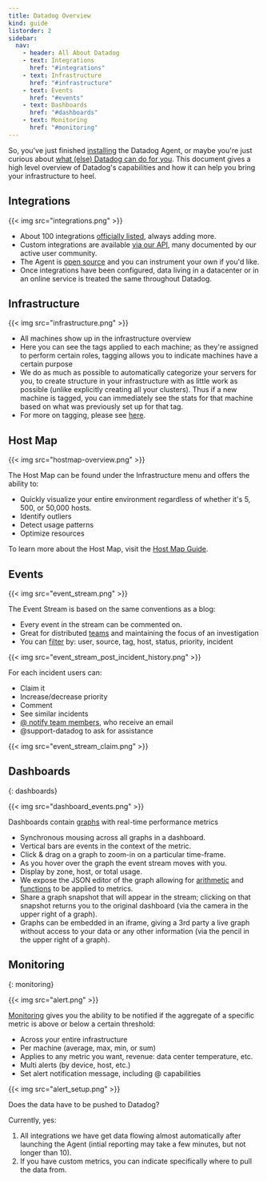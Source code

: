 ```yaml
---
title: Datadog Overview
kind: guide
listorder: 2
sidebar:
  nav:
    - header: All About Datadog
    - text: Integrations
      href: "#integrations"
    - text: Infrastructure
      href: "#infrastructure"
    - text: Events
      href: "#events"
    - text: Dashboards
      href: "#dashboards"
    - text: Monitoring
      href: "#monitoring"
---
```


So, you've just finished [installing](/guides/basic_agent_usage/) the Datadog
Agent, or maybe you're just curious about [what (else) Datadog can do for you](http://www.datadoghq.com/product/).
This document gives a high level overview of Datadog's capabilities and how
it can help you bring your infrastructure to heel.

## Integrations


{{< img src="integrations.png" >}}

* About 100 integrations <a target="_blank" href="http://www.datadoghq.com/integrations/">officially listed</a>, always adding more.
* Custom integrations are available <a target="_blank" href="http://docs.datadoghq.com/api/">via our API</a>, many documented by our active user community.
* The Agent is <a target="_blank" href="https://github.com/DataDog/dd-agent/">open source</a> and you can instrument your own if you'd like.
* Once integrations have been configured, data living in a datacenter or
in an online service is treated the same throughout Datadog.

## Infrastructure


{{< img src="infrastructure.png" >}}

* All machines show up in the infrastructure overview
* Here you can see the tags applied to each machine; as they're assigned to
perform certain roles, tagging allows you to indicate machines have
a certain purpose
* We do as much as possible to automatically categorize your servers
for you, to create structure in your infrastructure with as little
work as possible (unlike explicitly creating all your clusters).
Thus if a new machine is tagged, you can immediately see the stats
for that machine based on what was previously set up for that tag.
* For more on tagging, please see <a target="_blank" href="/faq/#tagging">here</a>.

## Host Map


{{< img src="hostmap-overview.png" >}}

The Host Map can be found under the Infrastructure menu and offers the ability to:

* Quickly visualize your entire environment regardless of whether it's 5, 500, or 50,000 hosts.
* Identify outliers
* Detect usage patterns
* Optimize resources

To learn more about the Host Map, visit the [Host Map Guide](/guides/hostmap).

## Events


{{< img src="event_stream.png" >}}

The Event Stream is based on the same conventions as a blog:

* Every event in the stream can be commented on.
* Great for distributed <a target="_blank" href="/faq/#team">teams</a> and maintaining the focus of an investigation
* You can <a target="_blank" href="https://www.datadoghq.com/blog/filter-datadog-events-stream-pinpoint-events-infrastructure/">filter</a>
by: user, source, tag, host, status, priority, incident

{{< img src="event_stream_post_incident_history.png" >}}


For each incident users can:

* Claim it
* Increase/decrease priority
* Comment
* See similar incidents
* <a target="_blank" href="/faq/#notify">@ notify team members</a>, who receive an email
* @support-datadog to ask for assistance

{{< img src="event_stream_claim.png" >}}

## Dashboards
{: dashboards}

{{< img src="dashboard_events.png" >}}

Dashboards contain <a target="_blank" href="/graphing/">graphs</a> with real-time performance metrics

* Synchronous mousing across all graphs in a dashboard.
* Vertical bars are events in the context of the metric.
* Click & drag on a graph to zoom-in on a particular time-frame.
* As you hover over the graph the event stream moves with you.
* Display by zone, host, or total usage.
* We expose the JSON editor of the graph allowing for <a target="_blank" href="http://docs.datadoghq.com/graphing/#functions">arithmetic</a> and
<a target="_blank" href="https://www.datadoghq.com/blog/rank-filter-performance-monitoring-metrics-top-function/">functions</a> to be applied to metrics.
* Share a graph snapshot that will appear in the stream; clicking on
that snapshot returns you to the original dashboard (via the camera in the upper right of a graph).
* Graphs can be embedded in an iframe, giving a 3rd party a live graph
without access to your data or any other information (via the pencil in the upper right of a graph).


## Monitoring
{: monitoring}

{{< img src="alert.png" >}}

[Monitoring](/guides/monitoring/) gives you the ability to be notified if the aggregate of a specific
metric is above or below a certain threshold:

* Across your entire infrastructure
* Per machine (average, max, min, or sum)
* Applies to any metric you want, revenue: data center temperature, etc.
* Multi alerts (by device, host, etc.)
* Set alert notification message, including @ capabilities

{{< img src="alert_setup.png" >}}


Does the data have to be pushed to Datadog?

Currently, yes:

1. All integrations we have get data flowing almost automatically after
launching the Agent (intial reporting may take a few minutes, but not longer than 10).
2. If you have custom metrics, you can indicate specifically where
to pull the data from.
